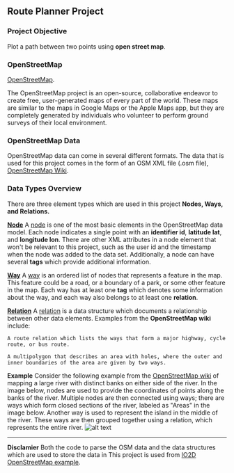 ## Route Planner Project

### Project Objective
Plot a path between two points using **open street map**.

### OpenStreetMap
[OpenStreetMap](https://www.openstreetmap.org/#map=6/26.805/30.246).

The OpenStreetMap project is an open-source, collaborative endeavor to create free, user-generated maps of every part of the world. These maps are similar to the maps in Google Maps or the Apple Maps app, but they are completely generated by individuals who volunteer to perform ground surveys of their local environment.

### OpenStreetMap Data

OpenStreetMap data can come in several different formats. The data that is used for this project comes in the form of an OSM XML file (.osm file), [OpenStreetMap Wiki](https://wiki.openstreetmap.org/wiki/Main_Page). 


### Data Types Overview
There are three element types which are used in this project **Nodes, Ways, and Relations.**

**<u>Node</u>**
A [node](https://wiki.openstreetmap.org/wiki/Node) is one of the most basic elements in the OpenStreetMap data model. Each node indicates a single point with an **identifier id**, **latitude lat**, and **longitude lon**. There are other XML attributes in a node element that won't be relevant to this project, such as the user id and the timestamp when the node was added to the data set. Additionally, a node can have several **tags** which provide additional information.

**<u>Way</u>**
A [way](https://wiki.openstreetmap.org/wiki/Way) is an ordered list of nodes that represents a feature in the map. This feature could be a road, or a boundary of a park, or some other feature in the map. Each way has at least one **tag** which denotes some information about the way, and each way also belongs to at least one **relation**.

**<u>Relation</u>**
A [relation](https://wiki.openstreetmap.org/wiki/Relation) is a data structure which documents a relationship between other data elements. Examples from the **OpenStreetMap wiki** include:

`A route relation which lists the ways that form a major highway, cycle route, or bus route.`

`A multipolygon that describes an area with holes, where the outer and inner boundaries of the area are given by two ways.`

**Example**
Consider the following example from the [OpenStreetMap wiki](https://wiki.openstreetmap.org/wiki/Tag:waterway%3Driverbank) of mapping a large river with distinct banks on either side of the river. In the image below, nodes are used to provide the coordinates of points along the banks of the river. Multiple nodes are then connected using ways; there are ways which form closed sections of the river, labeled as "Areas" in the image below. Another way is used to represent the island in the middle of the river. These ways are then grouped together using a relation, which represents the entire river.
![alt text](image.png)

---

**Disclamier**
Both the code to parse the OSM data and the data structures which are used to store the data in This project is used from [IO2D OpenStreetMap example](https://github.com/cpp-io2d/P0267_RefImpl/tree/master/P0267_RefImpl/Samples/maps).